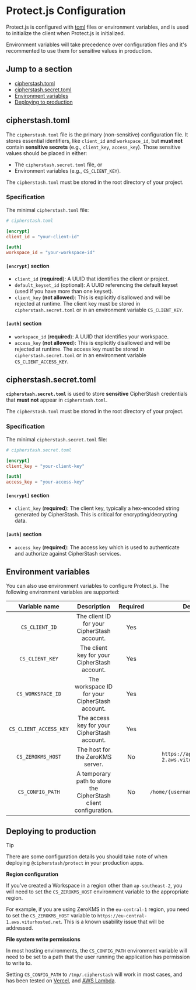 # Protect.js Configuration

Protect.js is configured with [toml](https://toml.io/en/) files or environment variables, and is used to initialize the client when Protect.js is initialized.

Environment variables will take precedence over configuration files and it's recommented to use them for sensitive values in production.

## Jump to a section

- [cipherstash.toml](#cipherstashtoml)
- [cipherstash.secret.toml](#cipherstashsecrettoml)
- [Environment variables](#environment-variables)
- [Deploying to production](#deploying-to-production)

## cipherstash.toml

The `cipherstash.toml` file is the primary (non-sensitive) configuration file.
It stores essential identifiers, like `client_id` and `workspace_id`, but **must not** contain **sensitive secrets** (e.g., `client_key`, `access_key`).
Those sensitive values should be placed in either: 

- The `cipherstash.secret.toml` file, or
- Environment variables (e.g., `CS_CLIENT_KEY`).

The `cipherstash.toml` must be stored in the root directory of your project.

### Specification

The minimal `cipherstash.toml` file:

```toml
# cipherstash.toml

[encrypt]
client_id = "your-client-id"

[auth]
workspace_id = "your-workspace-id"
```

#### `[encrypt]` section

- `client_id` (**required**): A UUID that identifies the client or project.  
- `default_keyset_id` (optional): A UUID referencing the default keyset (used if you have more than one keyset).  
- `client_key` (**not allowed**): This is explicitly disallowed and will be rejected at runtime.
The client key must be stored in `cipherstash.secret.toml` or in an environment variable `CS_CLIENT_KEY`.

#### `[auth]` section

- `workspace_id` (**required**): A UUID that identifies your workspace.  
- `access_key` (**not allowed**): This is explicitly disallowed and will be rejected at runtime.
The access key must be stored in `cipherstash.secret.toml` or in an environment variable `CS_CLIENT_ACCESS_KEY`.

## cipherstash.secret.toml

**`cipherstash.secret.toml`** is used to store **sensitive** CipherStash credentials that **must not** appear in `cipherstash.toml`.

The `cipherstash.toml` must be stored in the root directory of your project.

### Specification

The minimal `cipherstash.secret.toml` file:

```toml
# cipherstash.secret.toml

[encrypt]
client_key = "your-client-key"

[auth]
access_key = "your-access-key"
```

#### `[encrypt]` section

- `client_key` (**required**): The client key, typically a hex-encoded string generated by CipherStash.
This is critical for encrypting/decrypting data.

#### `[auth]` section

- `access_key` (**required**): The access key which is used to authenticate and authorize against CipherStash services.

## Environment variables

You can also use environment variables to configure Protect.js.
The following environment variables are supported:

|      Variable name     |                           Description                           | Required |                    Default                   |
|:----------------------:|:---------------------------------------------------------------:|:--------:|:--------------------------------------------:|
| `CS_CLIENT_ID`         | The client ID for your CipherStash account.                     | Yes      |                                              |
| `CS_CLIENT_KEY`        | The client key for your CipherStash account.                    | Yes      |                                              |
| `CS_WORKSPACE_ID`      | The workspace ID for your CipherStash account.                  | Yes      |                                              |
| `CS_CLIENT_ACCESS_KEY` | The access key for your CipherStash account.                    | Yes      |                                              |
| `CS_ZEROKMS_HOST`      | The host for the ZeroKMS server.                                | No       | `https://ap-southeast-2.aws.viturhosted.net` |
| `CS_CONFIG_PATH`       | A temporary path to store the CipherStash client configuration. | No       | `/home/{username}/.cipherstash`              |

## Deploying to production

> [!TIP]
> There are some configuration details you should take note of when deploying `@cipherstash/protect` in your production apps.

**Region configuration**

If you've created a Workspace in a region other than `ap-southeast-2`, you will need to set the `CS_ZEROKMS_HOST` environment variable to the appropriate region. 

For example, if you are using ZeroKMS in the `eu-central-1` region, you need to set the `CS_ZEROKMS_HOST` variable to `https://eu-central-1.aws.viturhosted.net`. 
This is a known usability issue that will be addressed.

**File system write permissions**

In most hosting environments, the `CS_CONFIG_PATH` environment variable will need to be set to a path that the user running the application has permission to write to.

Setting `CS_CONFIG_PATH` to `/tmp/.cipherstash` will work in most cases, and has been tested on [Vercel](https://vercel.com/), and [AWS Lambda](https://aws.amazon.com/lambda/).